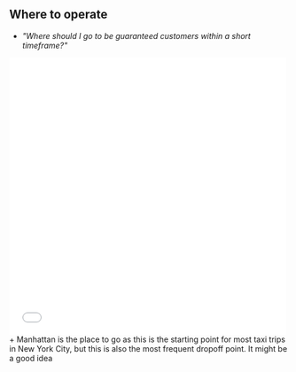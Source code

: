 ## Where to operate 

  - *"Where should I go to be guaranteed customers within a short timeframe?"*
<section>
  <iframe src="images/plot.html"
          sandbox="allow-same-origin allow-scripts"
          width="500"
          height="500"
          scrolling="no"
          seamless="seamless"
          frameborder="0"></iframe>
  </section>
 + Manhattan is the place to go as this is the starting point for most taxi trips in New York City, but this is also the most frequent dropoff point. It might be a good idea

 
